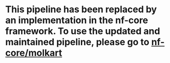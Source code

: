 # This pipeline has been replaced by an implementation in the nf-core framework. To use the updated and maintained pipeline, please go to [nf-core/molkart](https://nf-co.re/molkart) 
